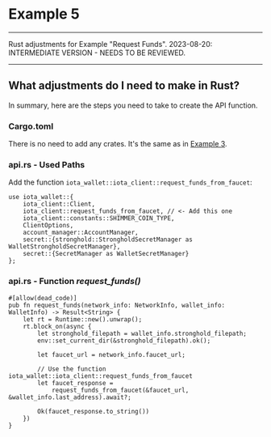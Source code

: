# Example 5

---

Rust adjustments for Example "Request Funds". 2023-08-20: INTERMEDIATE VERSION - NEEDS TO BE REVIEWED.

---

## What adjustments do I need to make in Rust?

In summary, here are the steps you need to take to create the API function.

### Cargo.toml

There is no need to add any crates. It's the same as in [Example 3](./example-3.md).

### api.rs - Used Paths

Add the function `iota_wallet::iota_client::request_funds_from_faucet`:

```rust,ignore
use iota_wallet::{
    iota_client::Client,
    iota_client::request_funds_from_faucet, // <- Add this one
    iota_client::constants::SHIMMER_COIN_TYPE,
    ClientOptions,
    account_manager::AccountManager,
    secret::{stronghold::StrongholdSecretManager as WalletStrongholdSecretManager},
    secret::{SecretManager as WalletSecretManager}
};
```

### api.rs - Function _request_funds()_

```rust,ignore
#[allow(dead_code)]
pub fn request_funds(network_info: NetworkInfo, wallet_info: WalletInfo) -> Result<String> {
    let rt = Runtime::new().unwrap();
    rt.block_on(async {
        let stronghold_filepath = wallet_info.stronghold_filepath;
        env::set_current_dir(&stronghold_filepath).ok();

        let faucet_url = network_info.faucet_url;

        // Use the function iota_wallet::iota_client::request_funds_from_faucet
        let faucet_response =
            request_funds_from_faucet(&faucet_url, &wallet_info.last_address).await?;

        Ok(faucet_response.to_string())
    })
}
```

